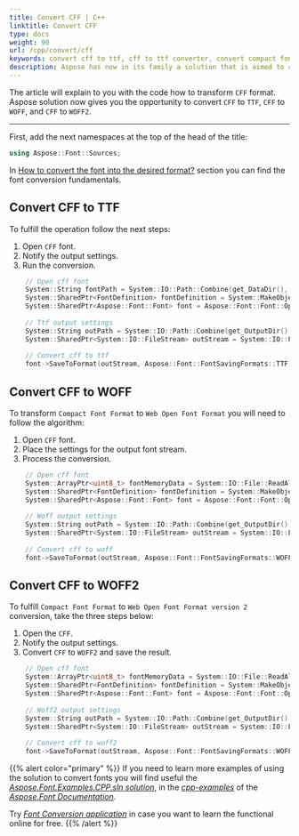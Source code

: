 ```yaml
---
title: Convert CFF | C++
linktitle: Convert CFF
type: docs
weight: 90
url: /cpp/convert/cff
keywords: convert cff to ttf, cff to ttf converter, convert compact font format
description: Aspose has now in its family a solution that is aimed to convert different font formats. Here you will find examples of how to convert CFF format.
---
```


The article will explain to you with the code how to transform `CFF` format. Aspose solution now gives you the opportunity to convert `CFF` to `TTF`, `CFF` to `WOFF`, and `CFF` to `WOFF2`.
____

First, add the next namespaces at the top of the head of the title:
```C++ 
using Aspose::Font::Sources;
```

In [How to convert the font into the desired format?](https://docs.aspose.com//font/cpp/convert/#how-to-convert-the-font-into-the-desired-format) section you can find the font conversion fundamentals.

## Convert CFF to TTF

To fulfill the operation follow the next steps:

1. Open `CFF` font.
2. Notify the output settings.
3. Run the conversion.

```C++ 
    // Open cff font
    System::String fontPath = System::IO::Path::Combine(get_DataDir(), u"CenturyGothic.cff");
    System::SharedPtr<FontDefinition> fontDefinition = System::MakeObject<FontDefinition>(Aspose::Font::FontType::CFF, System::MakeObject<FontFileDefinition>(u"cff", System::MakeObject<FileSystemStreamSource>(fontPath)));
    System::SharedPtr<Aspose::Font::Font> font = Aspose::Font::Font::Open(fontDefinition);
    
    // Ttf output settings
    System::String outPath = System::IO::Path::Combine(get_OutputDir(), u"CffToTtf_out1.ttf");
    System::SharedPtr<System::IO::FileStream> outStream = System::IO::File::Create(outPath);
    
    // Convert cff to ttf
    font->SaveToFormat(outStream, Aspose::Font::FontSavingFormats::TTF);
```


## Convert CFF to WOFF

To transform `Compact Font Format` to `Web Open Font Format` you will need to follow the algorithm:

1. Open `CFF` font.
2. Place the settings for the output font stream.
3. Process the conversion.

```C++ 
    // Open cff font
    System::ArrayPtr<uint8_t> fontMemoryData = System::IO::File::ReadAllBytes(System::IO::Path::Combine(get_DataDir(), u"CenturyGothic.cff"));
    System::SharedPtr<FontDefinition> fontDefinition = System::MakeObject<FontDefinition>(Aspose::Font::FontType::CFF, System::MakeObject<FontFileDefinition>(u"cff", System::MakeObject<ByteContentStreamSource>(fontMemoryData)));
    System::SharedPtr<Aspose::Font::Font> font = Aspose::Font::Font::Open(fontDefinition);
    
    // Woff output settings
    System::String outPath = System::IO::Path::Combine(get_OutputDir(), u"CffToWoff_out3.woff");
    System::SharedPtr<System::IO::FileStream> outStream = System::IO::File::Create(outPath);
    
    // Convert cff to woff
    font->SaveToFormat(outStream, Aspose::Font::FontSavingFormats::WOFF);
```


## Convert CFF to WOFF2

To fulfill `Compact Font Format` to `Web Open Font Format version 2` conversion, take the three steps below:

1. Open the `CFF`.
2. Notify the output settings.
3. Convert `CFF` to `WOFF2` and save the result.
```C++ 
    // Open cff font
    System::ArrayPtr<uint8_t> fontMemoryData = System::IO::File::ReadAllBytes(System::IO::Path::Combine(get_DataDir(), u"CenturyGothic.cff"));
    System::SharedPtr<FontDefinition> fontDefinition = System::MakeObject<FontDefinition>(Aspose::Font::FontType::CFF, System::MakeObject<FontFileDefinition>(u"cff", System::MakeObject<ByteContentStreamSource>(fontMemoryData)));
    System::SharedPtr<Aspose::Font::Font> font = Aspose::Font::Font::Open(fontDefinition);
    
    // Woff2 output settings
    System::String outPath = System::IO::Path::Combine(get_OutputDir(), u"CffToWoff2_out4.woff2");
    System::SharedPtr<System::IO::FileStream> outStream = System::IO::File::Create(outPath);
    
    // Convert cff to woff2
    font->SaveToFormat(outStream, Aspose::Font::FontSavingFormats::WOFF2);
```


{{% alert color="primary" %}}
If you need to learn more examples of using the solution to convert fonts you will find useful the [*Aspose.Font.Examples.CPP.sln solution*](https://github.com/aspose-font/Aspose.Font-Documentation/tree/master/cpp-examples), in the [*cpp-examples*](https://github.com/aspose-font/Aspose.Font-Documentation/tree/master/cpp-examples) of the [*Aspose.Font Documentation*](https://github.com/aspose-font/Aspose.Font-Documentation).


Try [*Font Conversion application*](https://products.aspose.app/font/conversion) in case you want to learn the functional online for free.
{{% /alert %}}
